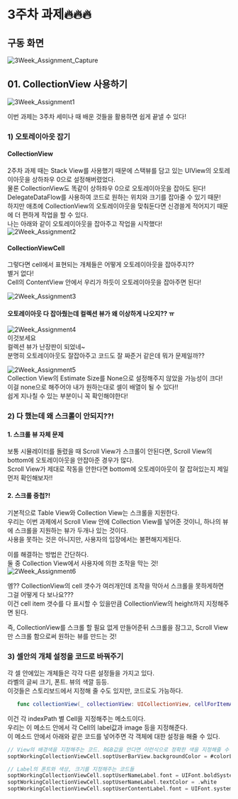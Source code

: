 # 3주차 과제:fire::fire::fire: 

## 구동 화면 

![3Week_Assignment_Capture](/ReadMe/ReadMeAsset/3Week_Simulater.gif) 

## 01. CollectionView 사용하기  

![3Week_Assignment1](/ReadMe/ReadMeAsset/3Week_Assignment1.png)  

이번 과제는 3주차 세미나 때 배운 것들을 활용하면 쉽게 끝낼 수 있다!

### 1) 오토레이아웃 잡기
#### CollectionView 
2주차 과제 때는 Stack View를 사용했기 때문에 스택뷰를 담고 있는 UIView의 오토레이아웃을 상하좌우 0으로 설정해버렸었다.   
물론 CollectionView도 똑같이 상하좌우 0으로 오토레이아웃을 잡아도 된다!  
DelegateDataFlow를 사용하여 코드로 원하는 위치와 크기를 잡아줄 수 있기 때문!  
하지만 애초에 CollectionView의 오토레이아웃을 맞춰둔다면 신경쓸게 적어지기 때문에 더 편하게 작업을 할 수 있다.  
나는 아래와 같이 오토레이아웃을 잡아주고 작업을 시작했다!  
![2Week_Assignment2](/ReadMe/ReadMeAsset/2Week_Assignment2.png)  

#### CollectionViewCell  
그렇다면 cell에서 표현되는 개체들은 어떻게 오토레이아웃을 잡아주지??  
별거 없다!   
Cell의 ContentView 안에서 우리가 하듯이 오토레이아웃을 잡아주면 된다! 

![2Week_Assignment3](/ReadMe/ReadMeAsset/2Week_Assignment3.png)  


#### 오토레이아웃 다 잡아줬는데 컬렉션 뷰가 왜 이상하게 나오지?? ㅠ  
![2Week_Assignment4](/ReadMe/ReadMeAsset/2Week_Assignment4.png)  
이것보세요  
컬렉션 뷰가 난장판이 되었네~  
분명히 오토레이아웃도 잘잡아주고 코드도 잘 짜준거 같은데 뭐가 문제일까??  

![2Week_Assignment5](/ReadMe/ReadMeAsset/2Week_Assignment5.png)  
Collection View의 Estimate Size를 None으로 설정해주지 않았을 가능성이 크다!  
이걸 none으로 해주어야 내가 원하는대로 셀이 배열이 될 수 있다!!  
쉽게 지나칠 수 있는 부분이니 꼭 확인해야한다!  

### 2) 다 했는데 왜 스크롤이 안되지??!  
#### 1. 스크롤 뷰 자체 문제
보통 시뮬레이터를 돌렸을 때 Scroll View가 스크롤이 안된다면, Scroll View의 bottom에 오토레이아웃을 안잡아준 경우가 많다.  
Scroll View가 제대로 작동을 안한다면 bottom에 오토레이아웃이 잘 잡혀있는지 제일 먼저 확인해보자!!

#### 2. 스크롤 중첩?!
기본적으로 Table View와 Collection View는 스크롤을 지원한다.  
우리는 이번 과제에서 Scroll View 안에 Collection View를 넣어준 것이니, 하나의 뷰에 스크롤을 지원하는 뷰가 두개나 있는 것이다.  
사용을 못하는 것은 아니지만, 사용자의 입장에서는 불편해지게된다.  

이를 해결하는 방법은 간단하다.   
둘 중 Collection View에서 사용자에 의한 조작을 막는 것!  
![2Week_Assignment6](/ReadMe/ReadMeAsset/2Week_Assignment6.png)  

엥?? CollectionView의 cell 갯수가 여러개인데 조작을 막아서 스크롤을 못하게하면 그걸 어떻게 다 보나요???  
이건 cell item 갯수를 다 표시할 수 있을만큼 CollectionView의 height까지 지정해주면 된다.  

즉, CollectionView를 스크롤 할 필요 없게 만들어준뒤 스크롤을 잠그고, Scroll View만 스크롤 함으로써 원하는 뷰를 만드는 것!  

### 3) 셀안의 개체 설정을 코드로 바꿔주기 
각 셀 안에있는 개체들은 각각 다른 설정들을 가지고 있다.  
라벨의 글씨 크기, 폰트.  뷰의 색깔 등등.  
이것들은 스토리보드에서 지정해 줄 수도 있지만, 코드로도 가능하다.  
```swift
   func collectionView(_ collectionView: UICollectionView, cellForItemAt indexPath: IndexPath) -> UICollectionViewCell { }
```
이건 각 indexPath 별 Cell을 지정해주는 메소드이다.  
우리는 이 메소드 안에서 각 Cell의 label값과 image 등을 지정해준다.  
이 메소드 안에서 아래와 같은 코드를 넣어주면 각 객체에 대한 설정을 해줄 수 있다.  

```swift
// View의 배경색을 지정해주는 코드. RGB값을 안다면 이런식으로 정확한 색을 지정해줄 수 있다.
soptWorkingCollectionViewCell.soptUserBarView.backgroundColor = #colorLiteral(red: 255/255, green: 213/255, blue: 0/255, alpha: 1)

// Label의 폰트와 색상, 크기를 지정해주는 코드들
soptWorkingCollectionViewCell.soptUserNameLabel.font = UIFont.boldSystemFont(ofSize: 12)
soptWorkingCollectionViewCell.soptUserNameLabel.textColor = .white
soptWorkingCollectionViewCell.soptUserContentLabel.font = UIFont.systemFont(ofSize: 11)
```


